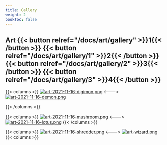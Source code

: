 ```yaml
---
title: Gallery
weight: 2
bookToc: false
---
```

## Art {{< button relref="/docs/art/gallery" >}}1{{< /button >}} {{< button relref="/docs/art/gallery/1" >}}2{{< /button >}} {{< button relref="/docs/art/gallery/2" >}}3{{< /button >}} {{< button relref="/docs/art/gallery/3" >}}4{{< /button >}}


{{< columns >}}
[![art-2021-11-16-digimon.png](https://i.postimg.cc/dwspb479/art-2021-11-16-digimon.png)](/digimon)
<--->
[![art-2021-11-16-demon.png](https://i.postimg.cc/HH4FvfLx/art-2021-11-16-demon.png)](/demon)

{{< /columns >}}

{{< columns >}}
[![art-2021-11-16-mushroom.png](https://i.postimg.cc/KZ6CCbLK/art-2021-11-16-mushroom.png)](/mushroom)
<--->
[![art-2021-11-16-lotus.png](https://i.postimg.cc/44ZqN1Ws/art-2021-11-16-lotus.png)](/lotus)
{{< /columns >}}

{{< columns >}}
[![art-2021-11-16-shredder.png](https://i.postimg.cc/1R5Bj7Wn/art-2021-11-16-shredder.png)](/shredder)
<--->
[![art-wizard.png](https://i.postimg.cc/8DVqH1N9/art-wizard.png)](/mage)
{{< columns >}}
